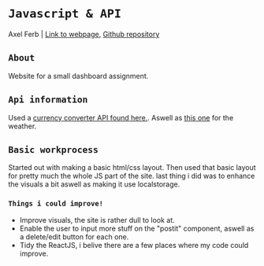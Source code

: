 # `Javascript & API`
Axel Ferb | [Link to webpage](http://axelferb.se/dashboard/), [Github repository](https://github.com/axelferb/React_assignment)

## `About`
Website for a small dashboard assignment.

## `Api information`
Used a [currency converter API found here.](https://fixer.io/). Aswell as [this one](https://openweathermap.org/) for the weather.

## `Basic workprocess`
Started out with making a basic html/css layout. Then used that basic layout for pretty much the whole JS part of the site. last thing i did was to enhance the visuals a bit aswell as making it use localstorage.
### `Things i could improve!`
- Improve visuals, the site is rather dull to look at.
- Enable the user to input more stuff on the "postit" component, aswell as a delete/edit button for each one.
- Tidy the ReactJS, i belive there are a few places where my code could improve.
